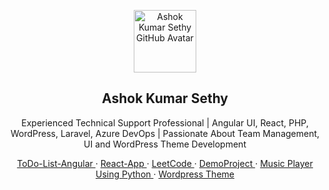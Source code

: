 <p align="center">
 <img width="100px" src="https://avatars.githubusercontent.com/u/36642819?v=4" align="center" alt="Ashok Kumar Sethy GitHub Avatar" />
 <h2 align="center">Ashok Kumar Sethy</h2>
 <p align="center">Experienced Technical Support Professional | Angular UI, React, PHP, WordPress, Laravel, Azure DevOps | Passionate About Team Management, UI and WordPress Theme Development</p>
</p>
<p align="center">
    <a href="https://github.com/ashoksethy/Todo-list">
        ToDo-List-Angular
    </a>
    ·
<a href="https://codesandbox.io/p/devbox/github/ashoksethy/react-app">
        React-App
    </a>
    ·
   <a href="https://github.com/ashoksethy/LeetCode">
        LeetCode
    </a>
    ·
    <a href="">
      DemoProject
    </a>
    ·
    <a href="https://github.com/ashoksethy/music-player">
      Music Player Using Python
    </a>
    ·
    <a href="">
      Wordpress Theme
    </a>
    <br />
    <br />
</p>


<!-- <p align="center">
    <a href="#all-demos">View Demo</a>
    ·
    <a href="https://github.com/AshokSethy/github-readme-stats/issues/new?assignees=&labels=bug&projects=&template=bug_report.yml">Report Bug</a>
    ·
    <a href="https://github.com/AshokSethy/github-readme-stats/issues/new?assignees=&labels=enhancement&projects=&template=feature_request.yml">Request Feature</a>
    ·
    <a href="https://github.com/AshokSethy/github-readme-stats/discussions/1770">FAQ</a>
    ·
    <a href="https://github.com/AshokSethy/github-readme-stats/discussions/new?category=q-a">Ask Question</a>
</p> -->

<!-- <p align="center">
    <a href="/docs/readme_fr.md">Français </a>
    ·
    <a href="/docs/readme_cn.md">简体中文</a>
    ·
    <a href="/docs/readme_es.md">Español</a>
    ·
    <a href="/docs/readme_de.md">Deutsch</a>
    ·
    <a href="/docs/readme_ja.md">日本語</a>
    ·
    <a href="/docs/readme_pt-BR.md">Português Brasileiro</a>
    ·
    <a href="/docs/readme_it.md">Italiano</a>
    ·
    <a href="/docs/readme_kr.md">한국어</a>
    ·
    <a href="/docs/readme_nl.md">Nederlands</a>
    ·
    <a href="/docs/readme_np.md">नेपाली</a>
    ·
    <a href="/docs/readme_tr.md">Türkçe</a>
</p> -->
